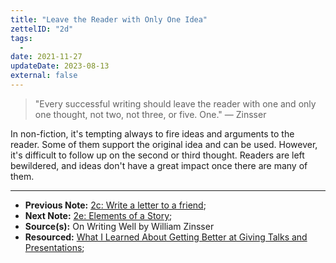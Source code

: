 ```yaml
---
title: "Leave the Reader with Only One Idea"
zettelID: "2d"
tags:
  -
date: 2021-11-27
updateDate: 2023-08-13
external: false
---
```



> "Every successful writing should leave the reader with one and only one thought, not two, not three, or five. One." — Zinsser

In non-fiction, it's tempting always to fire ideas and arguments to the reader. Some of them support the original idea and can be used. However, it's difficult to follow up on the second or third thought. Readers are left bewildered, and ideas don't have a great impact once there are many of them.

---

- **Previous Note:** [2c: Write a letter to a friend](/notes/2c/);
- **Next Note:** [2e: Elements of a Story](/notes/2e/);
- **Source(s):** On Writing Well by William Zinsser
- **Resourced:** [What I Learned About Getting Better at Giving Talks and Presentations](/what-i-learned-about-getting-better-at-giving-talks-and-presentations/);
